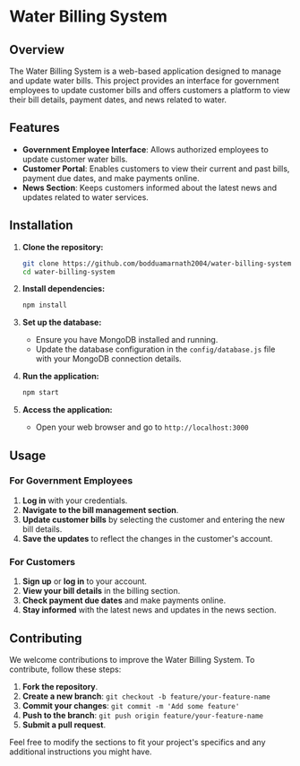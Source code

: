 
# Water Billing System

## Overview

The Water Billing System is a web-based application designed to manage and update water bills. This project provides an interface for government employees to update customer bills and offers customers a platform to view their bill details, payment dates, and news related to water.

## Features

- **Government Employee Interface**: Allows authorized employees to update customer water bills.
- **Customer Portal**: Enables customers to view their current and past bills, payment due dates, and make payments online.
- **News Section**: Keeps customers informed about the latest news and updates related to water services.

## Installation

1. **Clone the repository:**
    ```bash
    git clone https://github.com/bodduamarnath2004/water-billing-system.git
    cd water-billing-system
    ```

2. **Install dependencies:**
    ```bash
    npm install
    ```

3. **Set up the database:**
    - Ensure you have MongoDB installed and running.
    - Update the database configuration in the `config/database.js` file with your MongoDB connection details.

4. **Run the application:**
    ```bash
    npm start
    ```

5. **Access the application:**
    - Open your web browser and go to `http://localhost:3000`

## Usage

### For Government Employees

1. **Log in** with your credentials.
2. **Navigate to the bill management section**.
3. **Update customer bills** by selecting the customer and entering the new bill details.
4. **Save the updates** to reflect the changes in the customer's account.

### For Customers

1. **Sign up** or **log in** to your account.
2. **View your bill details** in the billing section.
3. **Check payment due dates** and make payments online.
4. **Stay informed** with the latest news and updates in the news section.

## Contributing

We welcome contributions to improve the Water Billing System. To contribute, follow these steps:

1. **Fork the repository**.
2. **Create a new branch**: `git checkout -b feature/your-feature-name`
3. **Commit your changes**: `git commit -m 'Add some feature'`
4. **Push to the branch**: `git push origin feature/your-feature-name`
5. **Submit a pull request**.



Feel free to modify the sections to fit your project's specifics and any additional instructions you might have.
